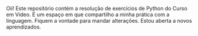Oii! Este repositório contém a resolução de exercícios de Python do Curso em Vídeo. É um espaço em que compartilho a minha prática com a linguagem. Fiquem a vontade para mandar alterações. Estou aberta a novos aprendizados. 